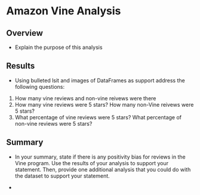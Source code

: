 # Amazon Vine Analysis

## Overview
- Explain the purpose of this analysis

## Results
- Using bulleted lsit and images of DataFrames as support address the following questions:
1. How many vine reviews and non-vine reivews were there
2. How many vine reviews were 5 stars? How many non-Vine reivews were 5 stars?
3. What percentage of vine reviews were 5 stars? What percentage of non-vine reviews were 5 stars?

## Summary
- In your summary, state if there is any positivity bias for reviews in the Vine program. Use the results of your analysis to support your statement. Then, provide one additional analysis that you could do with the dataset to support your statement.

- 
